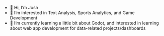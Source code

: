 - 👋 Hi, I’m Josh
- 👀 I’m interested in Text Analysis, Sports Analytics, and Game Development
- 🌱 I’m currently learning a little bit about Godot, and interested in learning about web app development for data-related projects/dashboards

<!---
JKolodny/JKolodny is a ✨ special ✨ repository because its `README.md` (this file) appears on your GitHub profile.
You can click the Preview link to take a look at your changes.
--->
